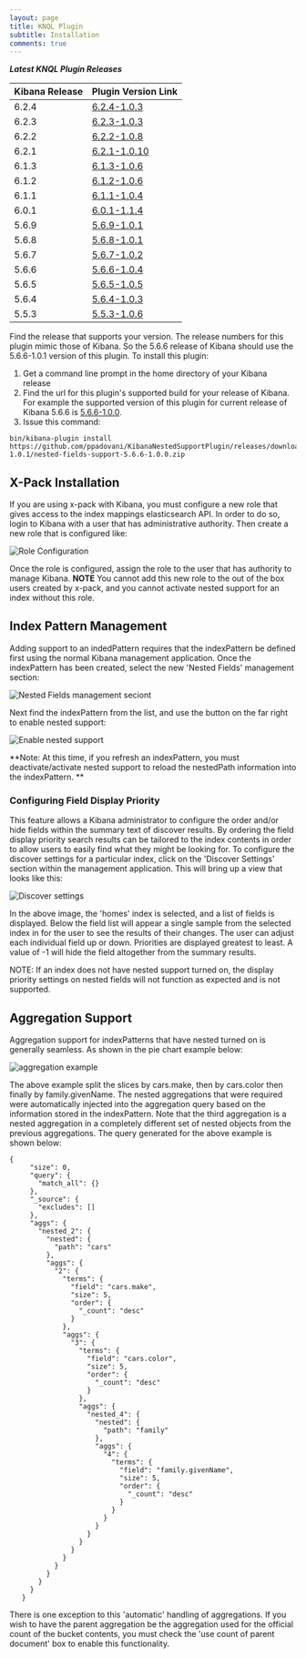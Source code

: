 ```yaml
---
layout: page
title: KNQL Plugin
subtitle: Installation
comments: true
---
```


***Latest KNQL Plugin Releases***
<div class="datatable-begin"></div>

|Kibana Release|Plugin Version Link|
|-------|-------|
|6.2.4|[6.2.4-1.0.3](https://github.com/ppadovani/KibanaNestedSupportPlugin/releases/download/6.2.4-1.0.3/nested-fields-support-6.2.4-1.0.3.zip)|
|6.2.3|[6.2.3-1.0.3](https://github.com/ppadovani/KibanaNestedSupportPlugin/releases/download/6.2.3-1.0.3/nested-fields-support-6.2.3-1.0.3.zip)|
|6.2.2|[6.2.2-1.0.8](https://github.com/ppadovani/KibanaNestedSupportPlugin/releases/download/6.2.2-1.0.8/nested-fields-support-6.2.2-1.0.8.zip)|
|6.2.1|[6.2.1-1.0.10](https://github.com/ppadovani/KibanaNestedSupportPlugin/releases/download/6.2.1-1.0.10/nested-fields-support-6.2.1-1.0.10.zip)|
|6.1.3|[6.1.3-1.0.6](https://github.com/ppadovani/KibanaNestedSupportPlugin/releases/download/6.1.3-1.0.6/nested-fields-support-6.1.3-1.0.6.zip)|
|6.1.2|[6.1.2-1.0.6](https://github.com/ppadovani/KibanaNestedSupportPlugin/releases/download/6.1.2-1.0.6/nested-fields-support-6.1.2-1.0.6.zip)|
|6.1.1|[6.1.1-1.0.4](https://github.com/ppadovani/KibanaNestedSupportPlugin/releases/download/6.1.1-1.0.4/nested-fields-support-6.1.1-1.0.4.zip)|
|6.0.1|[6.0.1-1.1.4](https://github.com/ppadovani/KibanaNestedSupportPlugin/releases/download/6.0.1-1.1.4/nested-fields-support-6.0.1-1.1.4.zip)|
|5.6.9|[5.6.9-1.0.1](https://github.com/ppadovani/KibanaNestedSupportPlugin/releases/download/5.6.9-1.0.1/nested-fields-support-5.6.9-1.0.1.zip)|
|5.6.8|[5.6.8-1.0.1](https://github.com/ppadovani/KibanaNestedSupportPlugin/releases/download/5.6.8-1.0.1/nested-fields-support-5.6.8-1.0.1.zip)|
|5.6.7|[5.6.7-1.0.2](https://github.com/ppadovani/KibanaNestedSupportPlugin/releases/download/5.6.7-1.0.2/nested-fields-support-5.6.7-1.0.2.zip)|
|5.6.6|[5.6.6-1.0.4](https://github.com/ppadovani/KibanaNestedSupportPlugin/releases/download/5.6.6-1.0.4/nested-fields-support-5.6.6-1.0.4.zip)|
|5.6.5|[5.6.5-1.0.5](https://github.com/ppadovani/KibanaNestedSupportPlugin/releases/download/5.6.5-1.0.5/nested-fields-support-5.6.5-1.0.5.zip)|
|5.6.4|[5.6.4-1.0.3](https://github.com/ppadovani/KibanaNestedSupportPlugin/releases/download/5.6.4-1.0.3/nested-fields-support-5.6.4-1.0.3.zip)|
|5.5.3|[5.5.3-1.0.6](https://github.com/ppadovani/KibanaNestedSupportPlugin/releases/download/5.5.3-1.0.6/nested-fields-support-5.5.3-1.0.6.zip)|

<div class="datatable-end"></div>

Find the release that supports your version. The release numbers for this plugin mimic those of Kibana. 
So the 5.6.6 release of Kibana should use the 5.6.6-1.0.1 version of this plugin. 
To install this plugin:

1. Get a command line prompt in the home directory of your Kibana release
2. Find the url for this plugin's supported build for your release of Kibana. 
  For example the supported version of this plugin for current release of 
  Kibana 5.6.6 is [5.6.6-1.0.0](https://github.com/ppadovani/KibanaNestedSupportPlugin/releases/download/5.6.6-1.0.1/nested-fields-support-5.6.6-1.0.0.zip).
3. Issue this command: 
  ~~~
  bin/kibana-plugin install https://github.com/ppadovani/KibanaNestedSupportPlugin/releases/download/5.6.6-1.0.1/nested-fields-support-5.6.6-1.0.0.zip
  ~~~

## X-Pack Installation ##

If you are using x-pack with Kibana, you must configure a new role that gives access 
to the index mappings elasticsearch API. In order to do so, login to Kibana with a
user that has administrative authority. Then create a new role that is configured
like:

![Role Configuration](img/role-configuration.png)

Once the role is configured, assign the role to the user that has authority to
manage Kibana. **NOTE** You cannot add this new role to the out of the box users
created by x-pack, and you cannot activate nested support for an index without 
this role.

## Index Pattern Management ##

Adding support to an indedPattern requires that the indexPattern be defined first using the normal Kibana management
application. Once the indexPattern has been created, select the new 'Nested Fields' management section:

![Nested Fields management seciont](img/nested-management.png)

Next find the indexPattern from the list, and use the button on the far right to enable nested support:

![Enable nested support](img/activate-nested.png)

**Note: At this time, if you refresh an indexPattern, you must deactivate/activate nested support to reload the 
nestedPath information into the indexPattern. **

### Configuring Field Display Priority ###

This feature allows a Kibana administrator to configure the order and/or hide fields within the summary text
of discover results. By ordering the field display priority search results can be tailored to the
index contents in order to allow users to easily find what they might be looking for. To configure the 
discover settings for a particular index, click on the 'Discover Settings' section within the management application.
This will bring up a view that looks like this:

![Discover settings](img/discover-settings.png)

In the above image, the 'homes' index is selected, and a list of fields is displayed. Below the field list
will appear a single sample from the selected index in for the user to see the results of their
changes. The user can adjust each individual field up or down. Priorities are displayed greatest to least.
A value of -1 will hide the field altogether from the summary results.

NOTE: If an index does not have nested support turned on, the display priority settings on nested fields
will not function as expected and is not supported.

## Aggregation Support ##

Aggregation support for indexPatterns that have nested turned on is generally seamless. As shown in the pie chart
example below:

![aggregation example](img/aggregation-example.png)

The above example split the slices by cars.make, then by cars.color then finally by family.givenName. The nested 
aggregations that were required were automatically injected into the aggregation query based on the information
stored in the indexPattern. Note that the third aggregation is a nested aggregation in a completely different
set of nested objects from the previous aggregations. The query generated for the above example is shown below:

~~~
{
     "size": 0,
     "query": {
       "match_all": {}
     },
     "_source": {
       "excludes": []
     },
     "aggs": {
       "nested_2": {
         "nested": {
           "path": "cars"
         },
         "aggs": {
           "2": {
             "terms": {
               "field": "cars.make",
               "size": 5,
               "order": {
                 "_count": "desc"
               }
             },
             "aggs": {
               "3": {
                 "terms": {
                   "field": "cars.color",
                   "size": 5,
                   "order": {
                     "_count": "desc"
                   }
                 },
                 "aggs": {
                   "nested_4": {
                     "nested": {
                       "path": "family"
                     },
                     "aggs": {
                       "4": {
                         "terms": {
                           "field": "family.givenName",
                           "size": 5,
                           "order": {
                             "_count": "desc"
                           }
                         }
                       }
                     }
                   }
                 }
               }
             }
           }
         }
       }
     }
   }
   ~~~

There is one exception to this 'automatic' handling of aggregations. If you wish to have the parent aggregation be the
aggregation used for the official count of the bucket contents, you must check the 'use count of parent document' box
to enable this functionality.
